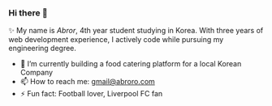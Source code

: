 ### Hi there 👋


✨ My name is _Abror_, 4th year student studying in Korea. With three years of web development experience, I actively code while pursuing my engineering degree. 

- 🔭 I’m currently building a food catering platform for a local Korean Company
- 📫 How to reach me: [gmail@abroro.com](gmail@abroro.com)
- ⚡ Fun fact: Football lover, Liverpool FC fan

